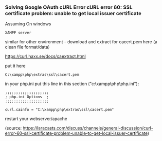 ### Solving Google OAuth cURL Error cURL error 60: SSL certificate problem: unable to get local issuer certificate

Assuming On windows
```
XAMPP server
```
similar for other environment - download and extract for cacert.pem here (a clean file format/data)

https://curl.haxx.se/docs/caextract.html

put it here
```
C:\xampp\php\extras\ssl\cacert.pem
```

in your php.ini put this line in this section ("c:\xampp\php\php.ini"):
```
;;;;;;;;;;;;;;;;;;;;
; php.ini Options  ;
;;;;;;;;;;;;;;;;;;;;

curl.cainfo = "C:\xampp\php\extras\ssl\cacert.pem"
```

restart your webserver/apache

(source: https://laracasts.com/discuss/channels/general-discussion/curl-error-60-ssl-certificate-problem-unable-to-get-local-issuer-certificate)